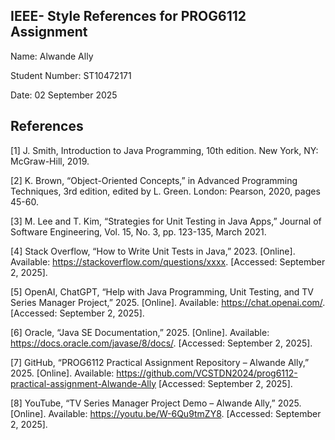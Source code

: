 ##   IEEE- Style References for PROG6112 Assignment
Name: Alwande Ally 

Student Number: ST10472171 

Date: 02 September 2025

## References

[1] J. Smith, Introduction to Java Programming, 10th edition. New York, NY: McGraw-Hill, 2019. 

[2] K. Brown, “Object-Oriented Concepts,” in Advanced Programming Techniques, 3rd edition, edited 
by L. Green. London: Pearson, 2020, pages 45-60. 

[3] M. Lee and T. Kim, “Strategies for Unit Testing in Java Apps,” Journal of Software Engineering, Vol. 
15, No. 3, pp. 123-135, March 2021. 

[4] Stack Overflow, “How to Write Unit Tests in Java,” 2023. [Online]. Available: 
https://stackoverflow.com/questions/xxxx.  [Accessed: September 2, 2025].

[5] OpenAI, ChatGPT, “Help with Java Programming, Unit Testing, and TV Series Manager Project,” 
2025. [Online]. Available: https://chat.openai.com/.  [Accessed: September 2, 2025]. 

[6] Oracle, “Java SE Documentation,” 2025. [Online]. Available: 
https://docs.oracle.com/javase/8/docs/. [Accessed: September 2, 2025]. 

[7] GitHub, “PROG6112 Practical Assignment Repository – Alwande Ally,” 2025. [Online]. Available: 
https://github.com/VCSTDN2024/prog6112-practical-assignment-Alwande-Ally  [Accessed: 
September 2, 2025]. 

[8] YouTube, “TV Series Manager Project Demo – Alwande Ally,” 2025. [Online]. Available: 
https://youtu.be/W-6Qu9tmZY8.  [Accessed: September 2, 2025].
